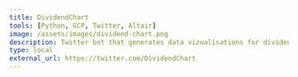 ```yaml
---
title: DividendChart
tools: [Python, GCP, Twitter, Altair]
image: /assets/images/dividend-chart.png
description: Twitter bot that generates data vizualisations for dividend stocks.
type: local 
external_url: https://twitter.com/DividendChart
---
```

